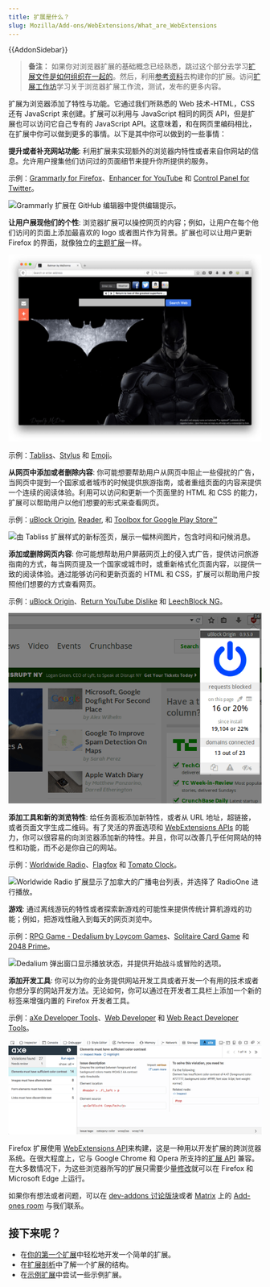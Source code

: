 ```yaml
---
title: 扩展是什么？
slug: Mozilla/Add-ons/WebExtensions/What_are_WebExtensions
---
```


{{AddonSidebar}}

> **备注：** 如果你对浏览器扩展的基础概念已经熟悉，跳过这个部分去学习[扩展文件是如何组织在一起的](/zh-CN/docs/Mozilla/Add-ons/WebExtensions/Anatomy_of_a_WebExtension)。然后，利用[参考资料](/zh-CN/docs/Mozilla/Add-ons/WebExtensions#参考资料)去构建你的扩展。访问[扩展工作坊](https://extensionworkshop.com/?utm_source=developer.mozilla.org&utm_medium=documentation&utm_campaign=your-first-extension)学习关于浏览器扩展工作流，测试，发布的更多内容。

扩展为浏览器添加了特性与功能。它通过我们所熟悉的 Web 技术-HTML，CSS 还有 JavaScript 来创建。扩展可以利用与 JavaScript 相同的网页 API，但是扩展也可以访问它自己专有的 JavaScript API。这意味着，和在网页里编码相比，在扩展中你可以做到更多的事情。以下是其中你可以做到的一些事情：

**提升或者补充网站功能**: 利用扩展来实现额外的浏览器内特性或者来自你网站的信息。允许用户搜集他们访问过的页面细节来提升你所提供的服务。

示例：[Grammarly for Firefox](https://addons.mozilla.org/firefox/addon/grammarly-1/)、[Enhancer for YouTube](https://addons.mozilla.org/firefox/addon/enhancer-for-youtube/) 和 [Control Panel for Twitter](https://addons.mozilla.org/firefox/addon/control-panel-for-twitter/)。

![Grammarly 扩展在 GitHub 编辑器中提供编辑提示。](grammarly-in-github-editor.png)

**让用户展现他们的个性**: 浏览器扩展可以操控网页的内容；例如，让用户在每个他们访问的页面上添加最喜欢的 logo 或者图片作为背景。扩展也可以让用户更新 Firefox 的界面，就像独立的[主题扩展](https://extensionworkshop.com/documentation/themes/)一样。

![My Web New Tab 附加组件展现蝙蝠侠主题](myweb_new_tab_add_on.png)

示例：[Tabliss](https://addons.mozilla.org/firefox/addon/tabliss/)、[Stylus](https://addons.mozilla.org/firefox/addon/styl-us/) 和 [Emoji](https://addons.mozilla.org/firefox/addon/emoji-sav/)。

**从网页中添加或者删除内容**: 你可能想要帮助用户从网页中阻止一些侵扰的广告，当网页中提到一个国家或者城市的时候提供旅游指南，或者重组页面的内容来提供一个连续的阅读体验。利用可以访问和更新一个页面里的 HTML 和 CSS 的能力，扩展可以帮助用户以他们想要的形式来查看网页。

示例：[uBlock Origin](https://addons.mozilla.org/zh-CN/firefox/addon/ublock-origin/), [Reader](https://addons.mozilla.org/firefox/addon/reader/), 和 [Toolbox for Google Play Store™](https://addons.mozilla.org/firefox/addon/toolbox-google-play-store/)

![由 Tabliss 扩展样式的新标签页，展示一幅林间图片，包含时间和问候消息。](tabliss_new_tab.png)

**添加或删除网页内容**: 你可能想帮助用户屏蔽网页上的侵入式广告，提供访问旅游指南的方式，每当网页提及一个国家或城市时，或重新格式化页面内容，以提供一致的阅读体验。通过能够访问和更新页面的 HTML 和 CSS，扩展可以帮助用户按照他们想要的方式查看网页。

示例：[uBlock Origin](https://addons.mozilla.org/firefox/addon/ublock-origin/)、[Return YouTube Dislike](https://addons.mozilla.org/firefox/addon/return-youtube-dislikes/) 和 [LeechBlock NG](https://addons.mozilla.org/firefox/addon/leechblock-ng/)。

![uBlock Origin 弹出窗口显示了被阻止的跟踪器统计信息。](ublock_origin_add_on.png)

**添加工具和新的浏览特性**: 给任务面板添加新特性，或者从 URL 地址，超链接，或者页面文字生成二维码。有了灵活的界面选项和 [WebExtensions APIs](/zh-CN/docs/Mozilla/Add-ons/WebExtensions) 的能力，你可以很容易的向浏览器添加新的特性。并且，你可以改善几乎任何网站的特性和功能，而不必是你自己的网站。

示例：[Worldwide Radio](https://addons.mozilla.org/firefox/addon/worldwide-radio/)、[Flagfox](https://addons.mozilla.org/firefox/addon/flagfox/) 和 [Tomato Clock](https://addons.mozilla.org/firefox/addon/tomato-clock/)。

![Worldwide Radio 扩展显示了加拿大的广播电台列表，并选择了 RadioOne 进行播放。](worldwide_radio_extension.png)

**游戏**: 通过离线游玩的特性或者探索新游戏的可能性来提供传统计算机游戏的功能；例如，把游戏性融入到每天的网页浏览中。

示例：[RPG Game - Dedalium by Loycom Games](https://addons.mozilla.org/firefox/addon/rpg-game-online-dedalium/)、[Solitaire Card Game](https://addons.mozilla.org/firefox/addon/solitaire-spider-freecell/) 和 [2048 Prime](https://addons.mozilla.org/firefox/addon/2048-prime/)。

![Dedalium 弹出窗口显示播放状态，并提供开始战斗或冒险的选项。](dedalium_popup.png)

**添加开发工具**: 你可以为你的业务提供网站开发工具或者开发一个有用的技术或者你想分享的网站开发方法。无论如何，你可以通过在开发者工具栏上添加一个新的标签来增强内置的 Firefox 开发者工具。

示例：[aXe Developer Tools](https://addons.mozilla.org/firefox/addon/axe-devtools/)、[Web Developer](https://addons.mozilla.org/firefox/addon/web-developer/) 和 [Web React Developer Tools](https://addons.mozilla.org/firefox/addon/react-devtools/)。

![Axe 辅助功能测试扩展显示在网页中发现的辅助功能问题。](axe_developer_tools_add_on.png)

Firefox 扩展使用 [WebExtensions API](/zh-CN/docs/Mozilla/Add-ons/WebExtensions)来构建，这是一种用以开发扩展的跨浏览器系统。在很大程度上，它与 Google Chrome 和 Opera 所支持的[扩展 API](https://developer.chrome.com/extensions) 兼容。在大多数情况下，为这些浏览器所写的扩展只需要少量[修改](https://extensionworkshop.com/documentation/develop/porting-a-google-chrome-extension/)就可以在 Firefox 和 Microsoft Edge 上运行。

如果你有想法或者问题，可以在 [dev-addons 讨论版块](https://discourse.mozilla.org/c/add-ons/35)或者 [Matrix](https://chat.mozilla.org/#/room/#addons:mozilla.org) 上的 [Add-ones room](https://wiki.mozilla.org/Matrix) 与我们联系。

## 接下来呢？

- 在[你的第一个扩展](/zh-CN/docs/Mozilla/Add-ons/WebExtensions/Your_first_WebExtension)中轻松地开发一个简单的扩展。
- 在[扩展剖析](/zh-CN/docs/Mozilla/Add-ons/WebExtensions/Anatomy_of_a_WebExtension)中了解一个扩展的结构。
- 在[示例扩展](/zh-CN/docs/Mozilla/Add-ons/WebExtensions/Examples)中尝试一些示例扩展。
